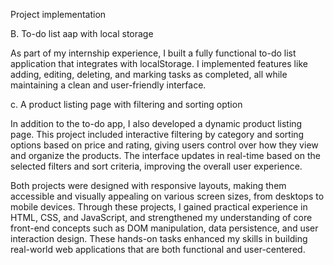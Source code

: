 Project implementation

B. To-do list aap with local storage

As part of my internship experience, I built a fully functional to-do list application that integrates with localStorage. I implemented features like adding, editing, deleting, and marking tasks as completed, all while maintaining a clean and user-friendly interface.

c. A product listing page with filtering and sorting option

In addition to the to-do app, I also developed a dynamic product listing page. This project included interactive filtering by category and sorting options based on price and rating, giving users control over how they view and organize the products. The interface updates in real-time based on the selected filters and sort criteria, improving the overall user experience.

Both projects were designed with responsive layouts, making them accessible and visually appealing on various screen sizes, from desktops to mobile devices. Through these projects, I gained practical experience in HTML, CSS, and JavaScript, and strengthened my understanding of core front-end concepts such as DOM manipulation, data persistence, and user interaction design. These hands-on tasks enhanced my skills in building real-world web applications that are both functional and user-centered.
